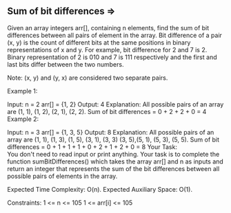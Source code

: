 Sum of bit differences  =>
----------------------


Given an array integers arr[], containing n elements, find the sum of bit differences between all pairs of element in the array. Bit difference of a pair (x, y) is the count of different bits at the same positions in binary representations of x and y.
For example, bit difference for 2 and 7 is 2. Binary representation of 2 is 010 and 7 is 111 respectively and the first and last bits differ between the two numbers.

Note: (x, y) and (y, x) are considered two separate pairs.

Example 1:

Input: 
n = 2
arr[] = {1, 2}
Output: 4
Explanation: All possible pairs of an array are (1, 1), (1, 2), (2, 1), (2, 2).
Sum of bit differences = 0 + 2 + 2 + 0
                       = 4
Example 2:

Input:
n = 3 
arr[] = {1, 3, 5}
Output: 8
Explanation: 
All possible pairs of an array are (1, 1), (1, 3), (1, 5), (3, 1), (3, 3) (3, 5),(5, 1), (5, 3), (5, 5).
Sum of bit differences = 0 + 1 + 1 + 1 + 0 + 2 + 1 + 2 + 0 
                       = 8
Your Task:  
You don't need to read input or print anything. Your task is to complete the function sumBitDifferences() which takes the array arr[] and n as inputs and return an integer that represents the sum of the bit differences between all possible pairs of elements in the array.

Expected Time Complexity: O(n).
Expected Auxiliary Space: O(1).

Constraints:
1 <= n <= 105
1 <= arr[i] <= 105

